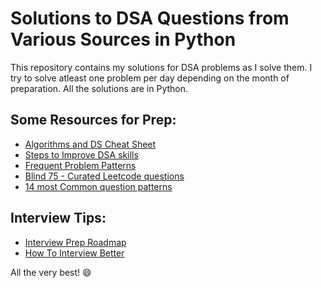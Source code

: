 # Solutions to DSA Questions from Various Sources in Python
This repository contains my solutions for DSA problems as I solve them. I try to solve atleast one problem per day depending on the month of preparation.
All the solutions are in Python.

## Some Resources for Prep:
- [Algorithms and DS Cheat Sheet](https://algs4.cs.princeton.edu/cheatsheet/)
- [Steps to Improve DSA skills](https://www.hackerearth.com/blog/developers/7-steps-to-improve-your-data-structure-and-algorithm-skills/)
- [Frequent Problem Patterns](https://emre.me/categories/#coding-patterns)
- [Blind 75 - Curated Leetcode questions](https://leetcode.com/discuss/general-discussion/460599/blind-75-leetcode-questions)
- [14 most Common question patterns](https://hackernoon.com/14-patterns-to-ace-any-coding-interview-question-c5bb3357f6ed)

## Interview Tips:
- [Interview Prep Roadmap](https://www.codinginterview.com/interview-roadmap)
- [How To Interview Better](https://medium.com/better-programming/how-to-get-better-at-coding-interviews-781086ace349)


All the very best! 😄
